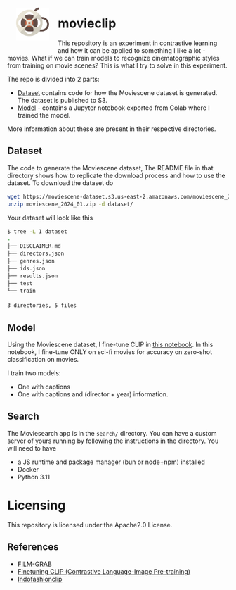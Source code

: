 <img style="float: left; padding:20px" src="media/clip.svg" alt="movieclip" width="75"/>

# movieclip

This repository is an experiment in contrastive learning and how it can be applied to something I like a lot - movies. What if we can train models to recognize cinematographic styles from training on movie scenes? This is what I try to solve in this experiment. 

The repo is divided into 2 parts:

- [Dataset](#dataset) contains code for how the Moviescene dataset is generated. The dataset is published to S3.
- [Model](#model) - contains a Jupyter notebook exported from Colab where I trained the model.

More information about these are present in their respective directories.

## Dataset

The code to generate the Moviescene dataset, The README file in that directory shows how to replicate the download process and how to use the dataset. To download the dataset do

```bash
wget https://moviescene-dataset.s3.us-east-2.amazonaws.com/moviescene_2024_01.zip
unzip moviescene_2024_01.zip -d dataset/
```

Your dataset will look like this  

```bash
$ tree -L 1 dataset 
.
├── DISCLAIMER.md
├── directors.json
├── genres.json
├── ids.json
├── results.json
├── test
└── train

3 directories, 5 files
```

## Model

Using the Moviescene dataset, I fine-tune CLIP in [this notebook](./model/finetuning-clip.ipynb). In this notebook, I fine-tune ONLY on sci-fi movies for accuracy on zero-shot classification on movies.

I train two models:

- One with captions
- One with captions and (director + year) information.

## Search

The Moviesearch app is in the `search/` directory. You can have a custom server of yours running by following the instructions in the directory. You will need to have

- a JS runtime and package manager (bun or node+npm) installed
- Docker
- Python 3.11

# Licensing

This repository is licensed under the Apache2.0 License.

## References

- [FILM-GRAB](https://film-grab.com/)
- [Finetuning CLIP (Contrastive Language-Image Pre-training)](https://abdulkaderhelwan.medium.com/finetuning-clip-contrastive-language-image-pre-training-c15431e81330)
- [Indofashionclip](https://github.com/shashnkvats/Indofashionclip/blob/main/indofashion_clip.py)
